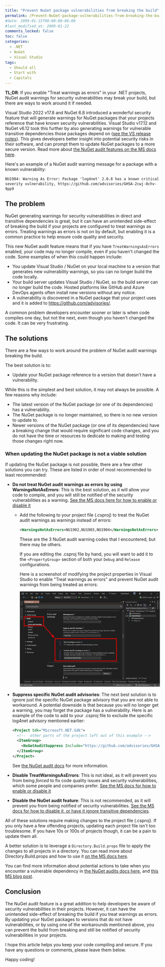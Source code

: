 ```yaml
---
title: "Prevent NuGet package vulnerabilities from breaking the build"
permalink: /Prevent-NuGet-package-vulnerabilities-from-breaking-the-build/
#date: 2099-01-15T00:00:00-06:00
#last_modified_at: 2099-01-22
comments_locked: false
toc: false
categories:
  - .NET
  - NuGet
  - Visual Studio
tags:
  - Should all
  - Start with
  - Capitals
---
```


__TL;DR__: If you enable "Treat warnings as errors" in your .NET projects, NuGet audit warnings for security vulnerabilities may break your build, but there are ways to work around it if needed.

Visual Studio 2022 v17.8 and NuGet 6.8 introduced a wonderful security feature that will generate warnings for NuGet packages that your projects reference that have known security vulnerabilities.
Visual Studio v17.12 and NuGet v6.12 took this further by also generating warnings for vulnerable transitive dependencies those packages depend on ([see the VS release notes](https://learn.microsoft.com/en-us/visualstudio/releases/2022/release-notes#net)).
This gives developers better insight into potential security risks in their software, and can prompt them to update NuGet packages to a more secure version.
Read more about [the NuGet audit features on the MS docs here](https://learn.microsoft.com/en-us/nuget/concepts/auditing-packages).

Here's an example of a NuGet audit warning message for a package with a known vulnerability:

```text
NU1904: Warning As Error: Package 'log4net' 2.0.8 has a known critical severity vulnerability, https://github.com/advisories/GHSA-2cwj-8chv-9pp9
```

## The problem

NuGet generating warnings for security vulnerabilities in direct and transitive dependencies is great, but it can have an unintended side-effect of breaking the build if your projects are configured to treat warnings as errors.
Treating warnings as errors is not on by default, but enabling it is a common practice to help ensure code quality and security.

This new NuGet audit feature means that if you have `TreatWarningsAsErrors` enabled, your code may no longer compile, even if you haven't changed the code.
Some examples of when this could happen include:

- You update Visual Studio / NuGet on your local machine to a version that generates new vulnerability warnings, so you can no longer build the code locally.
- Your build server updates Visual Studio / NuGet, so the build server can no longer build the code.
  Hosted platforms like GitHub and Azure DevOps agents often install new versions without any notice.
- A vulnerability is discovered in a NuGet package that your project uses and it is added to <https://github.com/advisories/>.

A common problem developers encounter sooner or later is when code compiles one day, but not the next, even though you haven't changed the code.
It can be very frustrating.

## The solutions

There are a few ways to work around the problem of NuGet audit warnings breaking the build.

The best solution is to:

- Update your NuGet package reference to a version that doesn't have a vulnerability.

While this is the simplest and best solution, it may not always be possible.
A few reasons why include:

- The latest version of the NuGet package (or one of its dependencies) has a vulnerability.
- The NuGet package is no longer maintained, so there is no new version to update to.
- Newer versions of the NuGet package (or one of its dependencies) have a breaking change that would require significant code changes, and you do not have the time or resources to dedicate to making and testing those changes right now.

### When updating the NuGet package is not a viable solution

If updating the NuGet package is not possible, there are a few other solutions you can try.
These are listed in order of most recommended to least recommended:

- __Do not treat NuGet audit warnings as errors by using WarningsNotAsErrors__: This is the best solution, as it will allow your code to compile, and you will still be notified of the security vulnerabilities as a warning.
  [See the MS docs here for how to enable or disable it](https://learn.microsoft.com/en-us/dotnet/csharp/language-reference/compiler-options/errors-warnings#warningsaserrors-and-warningsnotaserrors)
  - Add the following to your project file (.csproj) to treat the NuGet audit warnings as warnings instead of errors:

    ```xml
    <WarningsNotAsErrors>NU1902,NU1903,NU1904</WarningsNotAsErrors>
    ```

    These are the 3 NuGet audit warning codes that I encountered, but there may be others.

    If you are editing the .csproj file by hand, you will want to add it to the `<PropertyGroup>` section of both your `Debug` and `Release` configurations.

    Here is a screenshot of modifying the project properties in Visual Studio to enable "Treat warnings as errors" and prevent NuGet audit warnings from being treated as errors:

    ![Screenshot of modifying the .csproj file in Visual Studio](/assets/Posts/2024-11-16-Prevent-NuGet-package-vulnerabilities-from-breaking-the-build/enable-treat-warnings-as-errors-and-ignore-nuget-audit-warnings-in-visual-studio.png)

- __Suppress specific NuGet audit advisories__: The next best solution is to ignore just the specific NuGet package advisory that you are not able to workaround.
  A potential downside is that because you will no longer get a warning, you may forget the package has a vulnerability.
  Here is an example of the code to add to your .csproj file to exclude the specific log4net advisory mentioned earlier:

  ```xml
  <Project Sdk="Microsoft.NET.Sdk">
    <!--  other parts of the project left out of this example -->
    <ItemGroup>
      <NuGetAuditSuppress Include="https://github.com/advisories/GHSA-2cwj-8chv-9pp9" />
    </ItemGroup>
  </Project>
  ```

  See [the NuGet audit docs](https://learn.microsoft.com/en-us/nuget/concepts/auditing-packages#excluding-advisories) for more information.

- __Disable TreatWarningsAsErrors__: This is not ideal, as it will prevent you from being _forced_ to fix code quality issues and security vulnerabilities, which some people and companies prefer.
  [See the MS docs for how to enable or disable it](https://learn.microsoft.com/en-us/dotnet/csharp/language-reference/compiler-options/errors-warnings#treatwarningsaserrors)
- __Disable the NuGet audit feature__: This is not recommended, as it will prevent you from being notified of security vulnerabilities.
  [See the MS docs for how to disable it, or have it ignore transitive dependencies](https://learn.microsoft.com/en-us/nuget/concepts/auditing-packages#configuring-nuget-audit).

All of these solutions require making changes to the project file (.csproj).
If you only have a few offending projects, updating each project file isn't too troublesome.
If you have 10s or 100s of projects though, it can be a pain to update them all.

A better solution is to leverage a `Directory.Build.props` file to apply the changes to all projects in a directory.
You can read more about Directory.Build.props and how to use it [on the MS docs here](https://learn.microsoft.com/en-us/visualstudio/msbuild/customize-by-directory).

You can find more information about potential actions to take when you encounter a vulnerable dependency in [the NuGet audits docs here](https://learn.microsoft.com/en-us/nuget/concepts/auditing-packages#actions-when-packages-with-known-vulnerabilities-are-reported), and [this MS blog post](https://devblogs.microsoft.com/nuget/nugetaudit-2-0-elevating-security-and-trust-in-package-management/).

## Conclusion

The NuGet audit feature is a great addition to help developers be aware of security vulnerabilities in their projects.
However, it can have the unintended side-effect of breaking the build if you treat warnings as errors.
By updating your NuGet packages to versions that do not have vulnerabilities, or by using one of the workarounds mentioned above, you can prevent the build from breaking and still be notified of security vulnerabilities in your projects.

I hope this article helps you keep your code compiling and secure.
If you have any questions or comments, please leave them below.

Happy coding!
